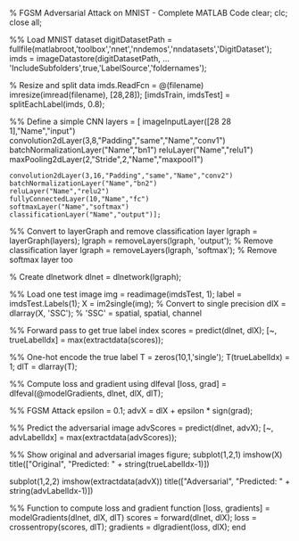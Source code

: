 % FGSM Adversarial Attack on MNIST - Complete MATLAB Code
clear; clc; close all;

%% Load MNIST dataset
digitDatasetPath = fullfile(matlabroot,'toolbox','nnet','nndemos','nndatasets','DigitDataset');
imds = imageDatastore(digitDatasetPath, ...
    'IncludeSubfolders',true,'LabelSource','foldernames');

% Resize and split data
imds.ReadFcn = @(filename) imresize(imread(filename), [28,28]);
[imdsTrain, imdsTest] = splitEachLabel(imds, 0.8);

%% Define a simple CNN
layers = [
    imageInputLayer([28 28 1],"Name","input")
    convolution2dLayer(3,8,"Padding","same","Name","conv1")
    batchNormalizationLayer("Name","bn1")
    reluLayer("Name","relu1")
    maxPooling2dLayer(2,"Stride",2,"Name","maxpool1")
    
    convolution2dLayer(3,16,"Padding","same","Name","conv2")
    batchNormalizationLayer("Name","bn2")
    reluLayer("Name","relu2")
    fullyConnectedLayer(10,"Name","fc")
    softmaxLayer("Name","softmax")
    classificationLayer("Name","output")];

%% Convert to layerGraph and remove classification layer
lgraph = layerGraph(layers);
lgraph = removeLayers(lgraph, 'output');       % Remove classification layer
lgraph = removeLayers(lgraph, 'softmax');      % Remove softmax layer too

% Create dlnetwork
dlnet = dlnetwork(lgraph);

%% Load one test image
img = readimage(imdsTest, 1);
label = imdsTest.Labels(1);
X = im2single(img);           % Convert to single precision
dlX = dlarray(X, 'SSC');      % 'SSC' = spatial, spatial, channel

%% Forward pass to get true label index
scores = predict(dlnet, dlX);
[~, trueLabelIdx] = max(extractdata(scores));

%% One-hot encode the true label
T = zeros(10,1,'single');
T(trueLabelIdx) = 1;
dlT = dlarray(T);

%% Compute loss and gradient using dlfeval
[loss, grad] = dlfeval(@modelGradients, dlnet, dlX, dlT);

%% FGSM Attack
epsilon = 0.1;
advX = dlX + epsilon * sign(grad);

%% Predict the adversarial image
advScores = predict(dlnet, advX);
[~, advLabelIdx] = max(extractdata(advScores));

%% Show original and adversarial images
figure;
subplot(1,2,1)
imshow(X)
title(["Original", "Predicted: " + string(trueLabelIdx-1)])

subplot(1,2,2)
imshow(extractdata(advX))
title(["Adversarial", "Predicted: " + string(advLabelIdx-1)])

%% Function to compute loss and gradient
function [loss, gradients] = modelGradients(dlnet, dlX, dlT)
    scores = forward(dlnet, dlX);
    loss = crossentropy(scores, dlT);
    gradients = dlgradient(loss, dlX);
end
